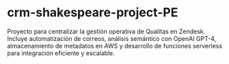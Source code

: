 # crm-shakespeare-project-PE
Proyecto para centralizar la gestión operativa de Qualitas en Zendesk. Incluye automatización de correos, análisis semántico con OpenAI GPT-4, almacenamiento de metadatos en AWS y desarrollo de funciones serverless para integración eficiente y escalable.
